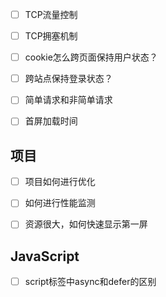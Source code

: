 - [ ] TCP流量控制
- [ ] TCP拥塞机制
- [ ] cookie怎么跨页面保持用户状态？
- [ ] 跨站点保持登录状态？
- [ ] 简单请求和非简单请求
- [ ] 首屏加载时间



## 项目

- [ ] 项目如何进行优化
- [ ] 如何进行性能监测
- [ ] 资源很大，如何快速显示第一屏



## JavaScript

- [ ] script标签中async和defer的区别 